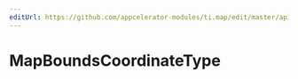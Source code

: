 ```yaml
---
editUrl: https://github.com/appcelerator-modules/ti.map/edit/master/apidoc/ImageOverlay.yml
---
```

# MapBoundsCoordinateType

<TypeHeader/>

<ApiDocs/>
